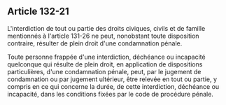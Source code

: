 Article 132-21
----
L'interdiction de tout ou partie des droits civiques, civils et de famille
mentionnés à l'article 131-26 ne peut, nonobstant toute disposition contraire,
résulter de plein droit d'une condamnation pénale.

Toute personne frappée d'une interdiction, déchéance ou incapacité quelconque
qui résulte de plein droit, en application de dispositions particulières, d'une
condamnation pénale, peut, par le jugement de condamnation ou par jugement
ultérieur, être relevée en tout ou partie, y compris en ce qui concerne la
durée, de cette interdiction, déchéance ou incapacité, dans les conditions
fixées par le code de procédure pénale.
